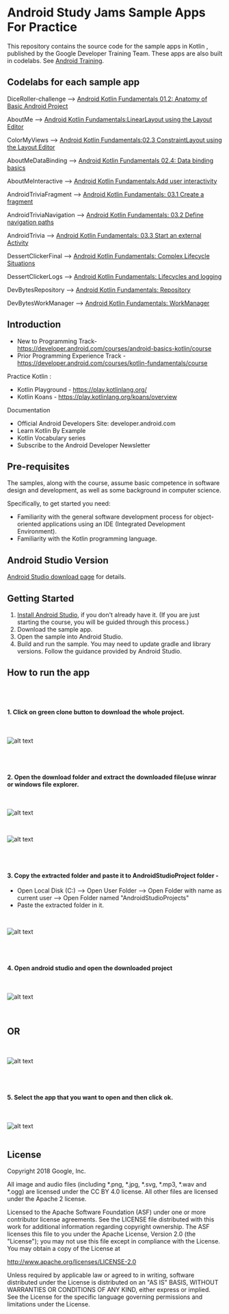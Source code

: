 Android Study Jams Sample Apps For Practice
===========================================

This repository contains the source code for the sample apps in Kotlin , published by the Google Developer Training Team. These apps are also built in codelabs.
See [Android Training](https://developer.android.com/courses).

Codelabs for each sample app
------------

DiceRoller-challenge --> [Android Kotlin Fundamentals 01.2: Anatomy of Basic Android Project](https://developer.android.com/codelabs/kotlin-android-training-app-anatomy)

AboutMe -->   [Android Kotlin Fundamentals:LinearLayout using the Layout Editor](https://developer.android.com/codelabs/kotlin-android-training-linear-layout#0)

ColorMyViews --> [Android Kotlin Fundamentals:02.3 ConstraintLayout using the Layout Editor](https://developer.android.com/codelabs/kotlin-android-training-constraint-layout#0)

AboutMeDataBinding --> [Android Kotlin Fundamentals 02.4: Data binding basics](https://developer.android.com/codelabs/kotlin-android-training-data-binding-basics#0)

AboutMeInteractive --> [Android Kotlin Fundamentals:Add user interactivity](https://developer.android.com/codelabs/kotlin-android-training-interactivity)

AndroidTriviaFragment --> [Android Kotlin Fundamentals: 03.1 Create a fragment](https://developer.android.com/codelabs/kotlin-android-training-create-and-add-fragment#0)

AndroidTriviaNavigation --> [Android Kotlin Fundamentals: 03.2 Define navigation paths](https://developer.android.com/codelabs/kotlin-android-training-add-navigation)

AndroidTrivia --> [Android Kotlin Fundamentals: 03.3 Start an external Activity](https://developer.android.com/codelabs/kotlin-android-training-start-external-activity#0)

DessertClickerFinal --> [Android Kotlin Fundamentals: Complex Lifecycle Situations](https://developer.android.com/codelabs/kotlin-android-training-complex-lifecycle#0)

DessertClickerLogs --> [Android Kotlin Fundamentals: Lifecycles and logging](https://developer.android.com/codelabs/kotlin-android-training-lifecycles-logging#0)

DevBytesRepository --> [Android Kotlin Fundamentals: Repository](https://developer.android.com/codelabs/kotlin-android-training-repository#0)

DevBytesWorkManager --> [Android Kotlin Fundamentals: WorkManager](https://developer.android.com/codelabs/kotlin-android-training-work-manager)





Introduction
------------

- New to Programming Track- https://developer.android.com/courses/android-basics-kotlin/course
- Prior Programming Experience Track - https://developer.android.com/courses/kotlin-fundamentals/course 

Practice Kotlin :
- Kotlin Playground - https://play.kotlinlang.org/ 
- Kotlin Koans - https://play.kotlinlang.org/koans/overview 

Documentation
- Official Android Developers Site: developer.android.com
- Learn Kotlin By Example
- Kotlin Vocabulary series
- Subscribe to the Android Developer Newsletter


Pre-requisites
--------------

The samples, along with the course, assume basic competence in software
design and development, as well as some background in computer science.

Specifically, to get started you need:

- Familiarity with the general software development process for object-oriented
applications using an IDE (Integrated Development Environment).
- Familiarity with the Kotlin programming language.

Android Studio Version
----------------------
 
[Android Studio download page](https://developer.android.com/studio) for details.  


Getting Started
---------------

1. [Install Android Studio](https://developer.android.com/studio/install.html),
if you don't already have it. (If you are just starting the course, you will be guided
through this process.)
2. Download the sample app.
2. Open the sample into Android Studio.
3. Build and run the sample. You may need to update gradle and library versions. 
Follow the guidance provided by Android Studio. 


How to run the app
---------------
<br>
<br>

#### 1. Click on green clone button to download the whole project.

<br>

![alt text](https://user-images.githubusercontent.com/51144829/102179992-24695500-3ece-11eb-82a5-c2d59b748b77.png)


<br>
<br>


#### 2. Open the download folder and extract the downloaded file(use winrar or windows file explorer.
<br>


![alt text](https://user-images.githubusercontent.com/51144829/102180268-92158100-3ece-11eb-96e1-87dc2b6c6409.png)

<br>

![alt text](https://user-images.githubusercontent.com/51144829/102180300-a48fba80-3ece-11eb-8073-51c448145165.png)


<br>
<br>


#### 3. Copy the extracted folder and paste it to AndroidStudioProject folder -
   - Open Local Disk (C:) --> Open User Folder --> Open Folder with name as current user --> Open Folder named "AndroidStudioProjects"
   - Paste the extracted folder in it.
<br>


![alt text](https://user-images.githubusercontent.com/51144829/102180858-8ecec500-3ecf-11eb-9a6d-d823e358cb04.png)


<br>
<br>


#### 4. Open android studio and open the downloaded project 
<br>

![alt text](https://user-images.githubusercontent.com/51144829/102181167-187e9280-3ed0-11eb-8aeb-e4c7cbf8d6a8.png)

<br>

## OR

<br>

![alt text](https://user-images.githubusercontent.com/51144829/102181015-d6ede780-3ecf-11eb-9d95-32fa472a87e7.png)


<br>
<br>


#### 5. Select the app that you want to open and then click ok.
<br>

![alt text](https://user-images.githubusercontent.com/51144829/102181308-52e82f80-3ed0-11eb-84a5-107aaa1bfab6.png)
<br>
<br>

License
-------

Copyright 2018 Google, Inc.

All image and audio files (including *.png, *.jpg, *.svg, *.mp3, *.wav
and *.ogg) are licensed under the CC BY 4.0 license. All other files are
licensed under the Apache 2 license.

Licensed to the Apache Software Foundation (ASF) under one or more contributor
license agreements.  See the LICENSE file distributed with this work for
additional information regarding copyright ownership.  The ASF licenses this
file to you under the Apache License, Version 2.0 (the "License"); you may not
use this file except in compliance with the License.  You may obtain a copy of
the License at

  http://www.apache.org/licenses/LICENSE-2.0

Unless required by applicable law or agreed to in writing, software
distributed under the License is distributed on an "AS IS" BASIS, WITHOUT
WARRANTIES OR CONDITIONS OF ANY KIND, either express or implied.  See the
License for the specific language governing permissions and limitations under
the License.

